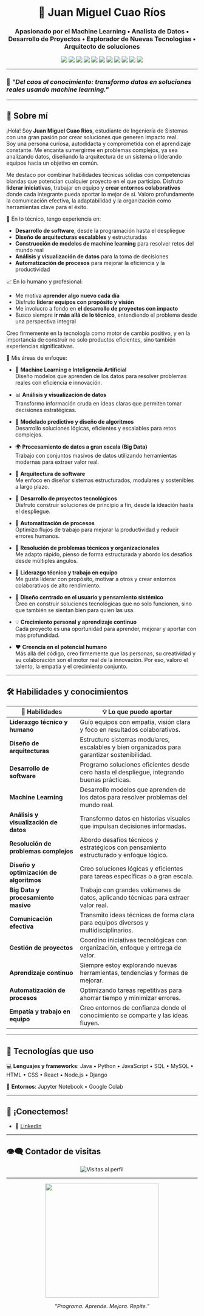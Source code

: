 <h1 align="center">🚀 Juan Miguel Cuao Ríos</h1>
<h3 align="center">Apasionado por el Machine Learning • Analista de Datos • Desarrollo de Proyectos • Explorador de Nuevas Tecnologias • Arquitecto de soluciones</h3>

<p align="center">
  <img src="https://img.shields.io/badge/Java-ED8B00?style=for-the-badge&logo=java&logoColor=white"/>
  <img src="https://img.shields.io/badge/Python-306998?style=for-the-badge&logo=python&logoColor=white"/>
  <img src="https://img.shields.io/badge/JavaScript-F7DF1E?style=for-the-badge&logo=javascript&logoColor=black"/>
  <img src="https://img.shields.io/badge/HTML5-E34F26?style=for-the-badge&logo=html5&logoColor=white"/>
  <img src="https://img.shields.io/badge/CSS3-1572B6?style=for-the-badge&logo=css3&logoColor=white"/>
  <img src="https://img.shields.io/badge/React-20232A?style=for-the-badge&logo=react&logoColor=61DAFB"/>
  <img src="https://img.shields.io/badge/Node.js-339933?style=for-the-badge&logo=nodedotjs&logoColor=white"/>
  <img src="https://img.shields.io/badge/Django-092E20?style=for-the-badge&logo=django&logoColor=white"/>
  <img src="https://img.shields.io/badge/Jupyter-F37626?style=for-the-badge&logo=jupyter&logoColor=white"/>
  <img src="https://img.shields.io/badge/MySQL-4479A1?style=for-the-badge&logo=mysql&logoColor=white"/>
  <img src="https://img.shields.io/badge/Git-F05032?style=for-the-badge&logo=git&logoColor=white"/>
</p>


---

### 🌌 *"Del caos al conocimiento: transformo datos en soluciones reales usando machine learning."*

---

## 👋 Sobre mí 

¡Hola! Soy **Juan Miguel Cuao Ríos**, estudiante de Ingeniería de Sistemas con una gran pasión por crear soluciones que generen impacto real.  
Soy una persona curiosa, autodidacta y comprometida con el aprendizaje constante. Me encanta sumergirme en problemas complejos, ya sea analizando datos, diseñando la arquitectura de un sistema o liderando equipos hacia un objetivo en común.

Me destaco por combinar habilidades técnicas sólidas con competencias blandas que potencian cualquier proyecto en el que participo. Disfruto **liderar iniciativas**, trabajar en equipo y **crear entornos colaborativos** donde cada integrante pueda aportar lo mejor de sí. Valoro profundamente la comunicación efectiva, la adaptabilidad y la organización como herramientas clave para el éxito.

🔧 En lo técnico, tengo experiencia en:
- **Desarrollo de software**, desde la programación hasta el despliegue
- **Diseño de arquitecturas escalables** y estructuradas
- **Construcción de modelos de machine learning** para resolver retos del mundo real
- **Análisis y visualización de datos** para la toma de decisiones
- **Automatización de procesos** para mejorar la eficiencia y la productividad

📈 En lo humano y profesional:
- Me motiva **aprender algo nuevo cada día**
- Disfruto **liderar equipos con propósito y visión**
- Me involucro a fondo en **el desarrollo de proyectos con impacto**
- Busco siempre **ir más allá de lo técnico**, entendiendo el problema desde una perspectiva integral

Creo firmemente en la tecnología como motor de cambio positivo, y en la importancia de construir no solo productos eficientes, sino también experiencias significativas.


🎯 Mis áreas de enfoque:
- 🤖 **Machine Learning e Inteligencia Artificial**  
  Diseño modelos que aprenden de los datos para resolver problemas reales con eficiencia e innovación.

- 📊 **Análisis y visualización de datos**  
  Transformo información cruda en ideas claras que permiten tomar decisiones estratégicas.

- 🧠 **Modelado predictivo y diseño de algoritmos**  
  Desarrollo soluciones lógicas, eficientes y escalables para retos complejos.

- 🌍 **Procesamiento de datos a gran escala (Big Data)**  
  Trabajo con conjuntos masivos de datos utilizando herramientas modernas para extraer valor real.

- 🧱 **Arquitectura de software**  
  Me enfoco en diseñar sistemas estructurados, modulares y sostenibles a largo plazo.

- 🚀 **Desarrollo de proyectos tecnológicos**  
  Disfruto construir soluciones de principio a fin, desde la ideación hasta el despliegue.

- 🔧 **Automatización de procesos**  
  Optimizo flujos de trabajo para mejorar la productividad y reducir errores humanos.

- 🧩 **Resolución de problemas técnicos y organizacionales**  
  Me adapto rápido, pienso de forma estructurada y abordo los desafíos desde múltiples ángulos.

- 🧭 **Liderazgo técnico y trabajo en equipo**  
  Me gusta liderar con propósito, motivar a otros y crear entornos colaborativos de alto rendimiento.

- 🎨 **Diseño centrado en el usuario y pensamiento sistémico**  
  Creo en construir soluciones tecnológicas que no solo funcionen, sino que también se sientan bien para quien las usa.

- 💡 **Crecimiento personal y aprendizaje continuo**  
  Cada proyecto es una oportunidad para aprender, mejorar y aportar con más profundidad.

- ❤️ **Creencia en el potencial humano**  
  Más allá del código, creo firmemente que las personas, su creatividad y su colaboración son el motor real de la innovación. Por eso, valoro el talento, la empatía y el crecimiento conjunto.


---

## 🛠️ Habilidades y conocimientos

| 🚀 Habilidades                      | 💡 Lo que puedo aportar                                                                |
|-------------------------------------|------------------------------------------------------------------------------------------|
| **Liderazgo técnico y humano**      | Guío equipos con empatía, visión clara y foco en resultados colaborativos.               |
| **Diseño de arquitecturas**         | Estructuro sistemas modulares, escalables y bien organizados para garantizar sostenibilidad. |
| **Desarrollo de software**          | Programo soluciones eficientes desde cero hasta el despliegue, integrando buenas prácticas. |
| **Machine Learning**                | Desarrollo modelos que aprenden de los datos para resolver problemas del mundo real.     |
| **Análisis y visualización de datos**| Transformo datos en historias visuales que impulsan decisiones informadas.              |            
| **Resolución de problemas complejos**| Abordo desafíos técnicos y estratégicos con pensamiento estructurado y enfoque lógico.  |
| **Diseño y optimización de algoritmos**| Creo soluciones lógicas y eficientes para tareas específicas o a gran escala.         |
| **Big Data y procesamiento masivo** | Trabajo con grandes volúmenes de datos, aplicando técnicas para extraer valor real.      |
| **Comunicación efectiva**           | Transmito ideas técnicas de forma clara para equipos diversos y multidisciplinarios.     |
| **Gestión de proyectos**            | Coordino iniciativas tecnológicas con organización, enfoque y entrega de valor.          |
| **Aprendizaje continuo**            | Siempre estoy explorando nuevas herramientas, tendencias y formas de mejorar.            |
| **Automatización de procesos**      | Optimizando tareas repetitivas para ahorrar tiempo y minimizar errores.                  |
| **Empatía y trabajo en equipo**     | Creo entornos de confianza donde el conocimiento se comparte y las ideas fluyen.         |


---

## 🔧 Tecnologías que uso

💻 **Lenguajes y frameworks**: Java • Python • JavaScript • SQL • MySQL • HTML • CSS • React • Node.js • Django 


🔬 **Entornos**: Jupyter Notebook • Google Colab  
  

---
 
## 🤝 ¡Conectemos!

- 💼 [LinkedIn](https://www.linkedin.com/in/juan-miguel-cuao-rios-b888081a9)  

---

## 👁️‍🗨️ Contador de visitas

<p align="center">
  <img src="https://komarev.com/ghpvc/?username=juanmiguelcuaorios&style=for-the-badge" alt="Visitas al perfil"/>
</p>

---

<p align="center">
  <img src="https://media.giphy.com/media/qgQUggAC3Pfv687qPC/giphy.gif" width="300">
</p>

<p align="center">
  <i>“Programa. Aprende. Mejora. Repite.”</i>
</p>
